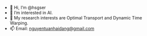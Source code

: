 - 👋 Hi, I’m @hsgser
- 👀 I’m interested in AI.
- 🌱 My research interests are Optimal Transport and Dynamic Time Warping.
- 📫 Email: nguyentuanhaidang@gmail.com

<!---
hsgser/hsgser is a ✨ special ✨ repository because its `README.md` (this file) appears on your GitHub profile.
You can click the Preview link to take a look at your changes.
--->
